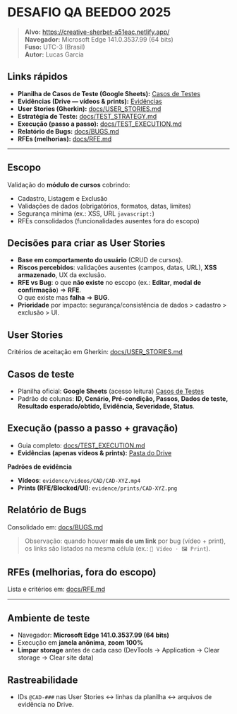 # DESAFIO QA BEEDOO 2025

> **Alvo:** https://creative-sherbet-a51eac.netlify.app/  
> **Navegador:** Microsoft Edge 141.0.3537.99 (64 bits)  
> **Fuso:** UTC-3 (Brasil)  
> **Autor:** Lucas Garcia

##  Links rápidos
- **Planilha de Casos de Teste (Google Sheets):** [Casos de Testes](https://docs.google.com/spreadsheets/d/1IFP406HxHvCxfDRIIRIK-XRMz3UyOoBAmabWJq3toE0/edit?usp=sharing)
- **Evidências (Drive — vídeos & prints):** [Evidências](https://drive.google.com/drive/folders/1FvXUU9q3M5sd4BVJ_PCg9cts4X8uClsu?usp=drive_link)
- **User Stories (Gherkin):** [docs/USER_STORIES.md](docs/USER_STORIES.md)
- **Estratégia de Teste:** [docs/TEST_STRATEGY.md](docs/TEST_STRATEGY.md)
- **Execução (passo a passo):** [docs/TEST_EXECUTION.md](docs/TEST_EXECUTION.md)
- **Relatório de Bugs:** [docs/BUGS.md](docs/BUGS.md)
- **RFEs (melhorias):** [docs/RFE.md](docs/RFE.md)

---

##  Escopo
Validação do **módulo de cursos** cobrindo:
- Cadastro, Listagem e Exclusão
- Validações de dados (obrigatórios, formatos, datas, limites)
- Segurança mínima (ex.: XSS, URL `javascript:`)
- RFEs consolidados (funcionalidades ausentes fora do escopo)

##  Decisões para criar as User Stories
- **Base em comportamento do usuário** (CRUD de cursos).
- **Riscos percebidos**: validações ausentes (campos, datas, URL), **XSS armazenado**, UX da exclusão.
- **RFE vs Bug**: o que **não existe** no escopo (ex.: **Editar**, **modal de confirmação**) ⇒ **RFE**.  
  O que existe mas **falha** ⇒ **BUG**.
- **Prioridade** por impacto: segurança/consistência de dados > cadastro > exclusão > UI.

##  User Stories
Critérios de aceitação em Gherkin: [docs/USER_STORIES.md](docs/USER_STORIES.md)

##  Casos de teste
- Planilha oficial: **Google Sheets** (acesso leitura) [Casos de Testes](https://docs.google.com/spreadsheets/d/1IFP406HxHvCxfDRIIRIK-XRMz3UyOoBAmabWJq3toE0/edit?usp=sharing)
- Padrão de colunas: **ID, Cenário, Pré-condição, Passos, Dados de teste, Resultado esperado/obtido, Evidência, Severidade, Status**.

##  Execução (passo a passo + gravação)
- Guia completo: [docs/TEST_EXECUTION.md](docs/TEST_EXECUTION.md)
- **Evidências (apenas vídeos & prints):** [Pasta do Drive](https://drive.google.com/drive/folders/1mdZ4u2FHJHIT4UhbbGnn7J3cnabul3ny?usp=drive_link)

**Padrões de evidência**
- **Vídeos**: `evidence/videos/CAD/CAD-XYZ.mp4`
- **Prints (RFE/Blocked/UI)**: `evidence/prints/CAD-XYZ.png`


##  Relatório de Bugs
Consolidado em: [docs/BUGS.md](docs/BUGS.md)  
> Observação: quando houver **mais de um link** por bug (vídeo + print), os links são listados na mesma célula (ex.: `🎥 Vídeo · 🖼️ Print`).

##  RFEs (melhorias, fora do escopo)
Lista e critérios em: [docs/RFE.md](docs/RFE.md)

---

##  Ambiente de teste
- Navegador: **Microsoft Edge 141.0.3537.99 (64 bits)**
- Execução em **janela anônima**, **zoom 100%**
- **Limpar storage** antes de cada caso (DevTools → Application → Clear storage → Clear site data)

##  Rastreabilidade
- IDs `@CAD-###` nas User Stories ↔ linhas da planilha ↔ arquivos de evidência no Drive.


